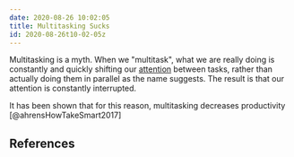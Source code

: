 ```yaml
---
date: 2020-08-26 10:02:05
title: Multitasking Sucks 
id: 2020-08-26t10-02-05z
---
```


Multitasking is a myth. When we "multitask", what we are really doing is
constantly and quickly shifting our [attention](./2020-08-28t17-40-26z.md) between tasks, rather than
actually doing them in parallel as the name suggests. The result is that our
attention is constantly interrupted.

It has been shown that for this reason, multitasking decreases productivity
[@ahrensHowTakeSmart2017]

## References
